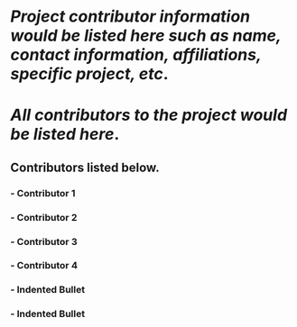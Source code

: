 # *Project contributor information would be listed here such as name, contact information, affiliations, specific project, etc*.
# ***All contributors to the project would be listed here***.
## Contributors listed below.
### - Contributor 1
### - Contributor 2
### - Contributor 3
### - Contributor 4
###    - Indented Bullet
###    - Indented Bullet
